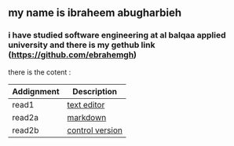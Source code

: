 
## my name is ibraheem abugharbieh 
### i have studied software engineering at al balqaa applied university and there is my gethub link (https://github.com/ebrahemgh)

there is the cotent : 

| Addignment     | Description |
| -----------    | ----------- |
| read1          | [text editor](read-01)  |     
| read2a         | [markdown](read-02a)|
| read2b          | [control version](read-02b)|

